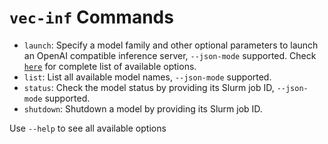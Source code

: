 # `vec-inf` Commands

* `launch`: Specify a model family and other optional parameters to launch an OpenAI compatible inference server, `--json-mode` supported. Check [`here`](./models/README.md) for complete list of available options.
* `list`: List all available model names, `--json-mode` supported.
* `status`: Check the model status by providing its Slurm job ID, `--json-mode` supported.
* `shutdown`: Shutdown a model by providing its Slurm job ID.

Use `--help` to see all available options
